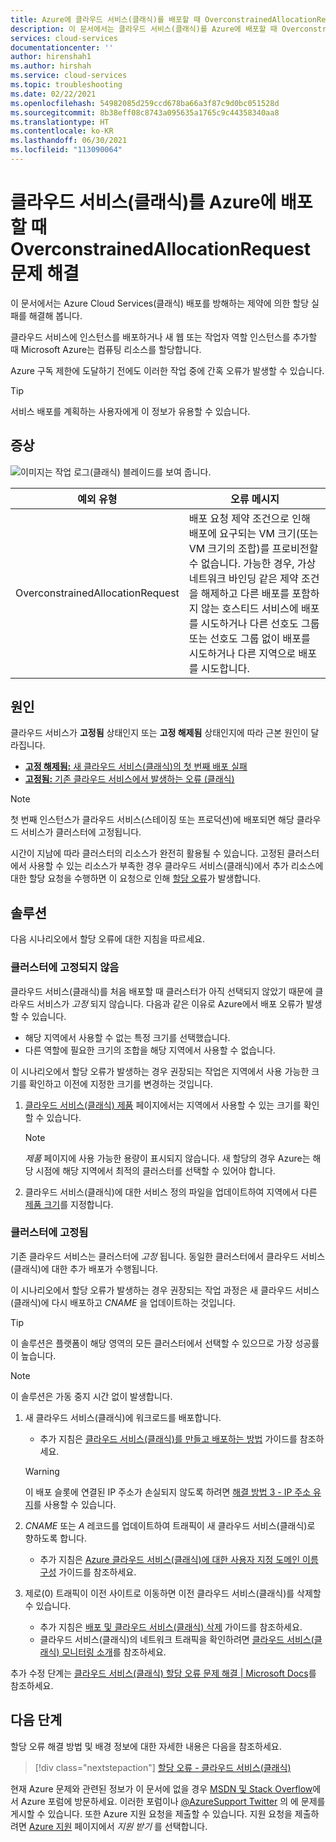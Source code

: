 ```yaml
---
title: Azure에 클라우드 서비스(클래식)를 배포할 때 OverconstrainedAllocationRequest 문제 해결 | Microsoft Docs
description: 이 문서에서는 클라우드 서비스(클래식)를 Azure에 배포할 때 OverconstrainedAllocationRequest 예외 사항을 해결하는 방법을 보여 줍니다.
services: cloud-services
documentationcenter: ''
author: hirenshah1
ms.author: hirshah
ms.service: cloud-services
ms.topic: troubleshooting
ms.date: 02/22/2021
ms.openlocfilehash: 54982085d259ccd678ba66a3f87c9d0bc051528d
ms.sourcegitcommit: 8b38eff08c8743a095635a1765c9c44358340aa8
ms.translationtype: HT
ms.contentlocale: ko-KR
ms.lasthandoff: 06/30/2021
ms.locfileid: "113090064"
---
```

# <a name="troubleshoot-overconstrainedallocationrequest-when-deploying-cloud-services-classic-to-azure"></a>클라우드 서비스(클래식)를 Azure에 배포할 때 OverconstrainedAllocationRequest 문제 해결

이 문서에서는 Azure Cloud Services(클래식) 배포를 방해하는 제약에 의한 할당 실패를 해결해 봅니다.

클라우드 서비스에 인스턴스를 배포하거나 새 웹 또는 작업자 역할 인스턴스를 추가할 때 Microsoft Azure는 컴퓨팅 리소스를 할당합니다.

Azure 구독 제한에 도달하기 전에도 이러한 작업 중에 간혹 오류가 발생할 수 있습니다.

> [!TIP]
> 서비스 배포를 계획하는 사용자에게 이 정보가 유용할 수 있습니다.

## <a name="symptom"></a>증상

![이미지는 작업 로그(클래식) 블레이드를 보여 줍니다.](./media/cloud-services-troubleshoot-overconstrained-allocation-failed/cloud-services-troubleshoot-allocation-logs.png)

|예외 유형  |오류 메시지  |
|---------|---------|
|OverconstrainedAllocationRequest |배포 요청 제약 조건으로 인해 배포에 요구되는 VM 크기(또는 VM 크기의 조합)를 프로비전할 수 없습니다. 가능한 경우, 가상 네트워크 바인딩 같은 제약 조건을 해제하고 다른 배포를 포함하지 않는 호스티드 서비스에 배포를 시도하거나 다른 선호도 그룹 또는 선호도 그룹 없이 배포를 시도하거나 다른 지역으로 배포를 시도합니다.|

## <a name="cause"></a>원인

클라우드 서비스가 **고정됨** 상태인지 또는 **고정 해제됨** 상태인지에 따라 근본 원인이 달라집니다.

- [**고정 해제됨:** 새 클라우드 서비스(클래식)의 첫 번째 배포 실패](#not-pinned-to-a-cluster)
- [**고정됨:** 기존 클라우드 서비스에서 발생하는 오류 (클래식)](#pinned-to-a-cluster)

> [!NOTE]
> 첫 번째 인스턴스가 클라우드 서비스(스테이징 또는 프로덕션)에 배포되면 해당 클라우드 서비스가 클러스터에 고정됩니다.
>
> 시간이 지남에 따라 클러스터의 리소스가 완전히 활용될 수 있습니다. 고정된 클러스터에서 사용할 수 있는 리소스가 부족한 경우 클라우드 서비스(클래식)에서 추가 리소스에 대한 할당 요청을 수행하면 이 요청으로 인해 [할당 오류](cloud-services-allocation-failures.md)가 발생합니다.

## <a name="solution"></a>솔루션

다음 시나리오에서 할당 오류에 대한 지침을 따르세요.

### <a name="not-pinned-to-a-cluster"></a>클러스터에 고정되지 않음

클라우드 서비스(클래식)를 처음 배포할 때 클러스터가 아직 선택되지 않았기 때문에 클라우드 서비스가 *고정* 되지 않습니다. 다음과 같은 이유로 Azure에서 배포 오류가 발생할 수 있습니다.

- 해당 지역에서 사용할 수 없는 특정 크기를 선택했습니다.
- 다른 역할에 필요한 크기의 조합을 해당 지역에서 사용할 수 없습니다.

이 시나리오에서 할당 오류가 발생하는 경우 권장되는 작업은 지역에서 사용 가능한 크기를 확인하고 이전에 지정한 크기를 변경하는 것입니다.

1. [클라우드 서비스(클래식) 제품](https://azure.microsoft.com/global-infrastructure/services/?products=cloud-services) 페이지에서는 지역에서 사용할 수 있는 크기를 확인할 수 있습니다.

    > [!NOTE]
    > *제품* 페이지에 사용 가능한 용량이 표시되지 않습니다. 새 할당의 경우 Azure는 해당 시점에 해당 지역에서 최적의 클러스터를 선택할 수 있어야 합니다.

1. 클라우드 서비스(클래식)에 대한 서비스 정의 파일을 업데이트하여 지역에서 다른 [제품 크기](cloud-services-sizes-specs.md#configure-sizes-for-cloud-services)를 지정합니다.

### <a name="pinned-to-a-cluster"></a>클러스터에 고정됨

기존 클라우드 서비스는 클러스터에 *고정* 됩니다. 동일한 클러스터에서 클라우드 서비스(클래식)에 대한 추가 배포가 수행됩니다.

이 시나리오에서 할당 오류가 발생하는 경우 권장되는 작업 과정은 새 클라우드 서비스(클래식)에 다시 배포하고 *CNAME* 을 업데이트하는 것입니다.

> [!TIP]
> 이 솔루션은 플랫폼이 해당 영역의 모든 클러스터에서 선택할 수 있으므로 가장 성공률이 높습니다.

> [!NOTE]
> 이 솔루션은 가동 중지 시간 없이 발생합니다.

1. 새 클라우드 서비스(클래식)에 워크로드를 배포합니다.
    - 추가 지침은 [클라우드 서비스(클래식)를 만들고 배포하는 방법](cloud-services-how-to-create-deploy-portal.md) 가이드를 참조하세요.

    > [!WARNING]
    > 이 배포 슬롯에 연결된 IP 주소가 손실되지 않도록 하려면 [해결 방법 3 - IP 주소 유지](cloud-services-allocation-failures.md#solutions)를 사용할 수 있습니다.

1. *CNAME* 또는 *A* 레코드를 업데이트하여 트래픽이 새 클라우드 서비스(클래식)로 향하도록 합니다.
    - 추가 지침은 [Azure 클라우드 서비스(클래식)에 대한 사용자 지정 도메인 이름 구성](cloud-services-custom-domain-name-portal.md#understand-cname-and-a-records) 가이드를 참조하세요.

1. 제로(0) 트래픽이 이전 사이트로 이동하면 이전 클라우드 서비스(클래식)를 삭제할 수 있습니다.
    - 추가 지침은 [배포 및 클라우드 서비스(클래식) 삭제](cloud-services-how-to-manage-portal.md#delete-deployments-and-a-cloud-service) 가이드를 참조하세요.
    - 클라우드 서비스(클래식)의 네트워크 트래픽을 확인하려면 [클라우드 서비스(클래식) 모니터링 소개](cloud-services-how-to-monitor.md)를 참조하세요.

추가 수정 단계는 [클라우드 서비스(클래식) 할당 오류 문제 해결 | Microsoft Docs](cloud-services-allocation-failures.md#common-issues)를 참조하세요.

## <a name="next-steps"></a>다음 단계

할당 오류 해결 방법 및 배경 정보에 대한 자세한 내용은 다음을 참조하세요.

> [!div class="nextstepaction"]
> [할당 오류 - 클라우드 서비스(클래식)](cloud-services-allocation-failures.md)

현재 Azure 문제와 관련된 정보가 이 문서에 없을 경우 [MSDN 및 Stack Overflow](https://azure.microsoft.com/support/forums/)에서 Azure 포럼에 방문하세요. 이러한 포럼이나 [@AzureSupport Twitter](https://twitter.com/AzureSupport) 의 에 문제를 게시할 수 있습니다. 또한 Azure 지원 요청을 제출할 수 있습니다. 지원 요청을 제출하려면 [Azure 지원](https://azure.microsoft.com/support/options/) 페이지에서 *지원 받기* 를 선택합니다.
